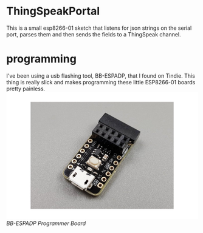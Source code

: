 # ThingSpeakPortal
This is a small esp8266-01 sketch that listens for json strings on the serial port, parses them and then sends the fields to a ThingSpeak channel.

# programming
I've been using a usb flashing tool, BB-ESPADP, that I found on Tindie.  This thing is really slick and makes programming these little ESP8266-01 boards pretty painless.
![Image of Something](2018-03-18T18-02-08.818Z-bb_espadp_0_nologo-大的.jpg)  
*BB-ESPADP Programmer Board*
